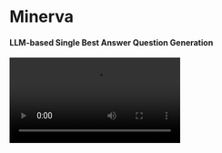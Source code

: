 # Minerva
#### LLM-based Single Best Answer Question Generation

<video src="https://github.com/user-attachments/assets/513c38fd-46fd-4a18-b3aa-ada6381671a7" />

## Rationale

## Usage

Minerva relies on `uv` as its package manager, so please install that in the normal fashion for your operating system first.

The environment variables `OPENAI_API_KEY` and `CHROMA_DB_DIR` must be set, the simplest way to do this is to create a `.env` file in the directory, which the cli will read.

Then initialise your embeddings, at present this needs to be a folder of pdfs:

```
> ./mincli.py embed path/to/docs/folder
```

Then you're free to create questions as you see fit:

```
# ./mincli.py create "Lung Compliance"
──────────────────────────────── Question ────────────────────────────────
A 68-year-old woman with a history of chronic obstructive pulmonary 
disease (COPD) presents with increasing shortness of breath. On 
examination, she has a barrel-shaped chest and uses accessory muscles for 
breathing.

Which of the following changes in lung compliance is most likely present 
in this patient?

        > Increased lung compliance due to loss of elastic tissue.
        > Decreased lung compliance due to pulmonary fibrosis.
        > Normal lung compliance with increased airway resistance.
        > Decreased lung compliance due to fluid in the alveoli.
        > Increased lung compliance due to increased surface tension.

Correct: Increased lung compliance due to loss of elastic tissue.

In patients with COPD, particularly with emphysema, there is destruction 
of lung elastic tissue leading to increased lung compliance. This results 
in diminished elastic recoil and difficulty with passive exhalation, often
causing a barrel-shaped chest appearance.
```

## Application to other fields

Currently I have hardcoded a few variables specifically to target the primary FRCA anaesthetic examinations. However, by altering the role prompt in `minerva/llm.py`, changing the examples used, and suppling embeddings relevant to your field.

